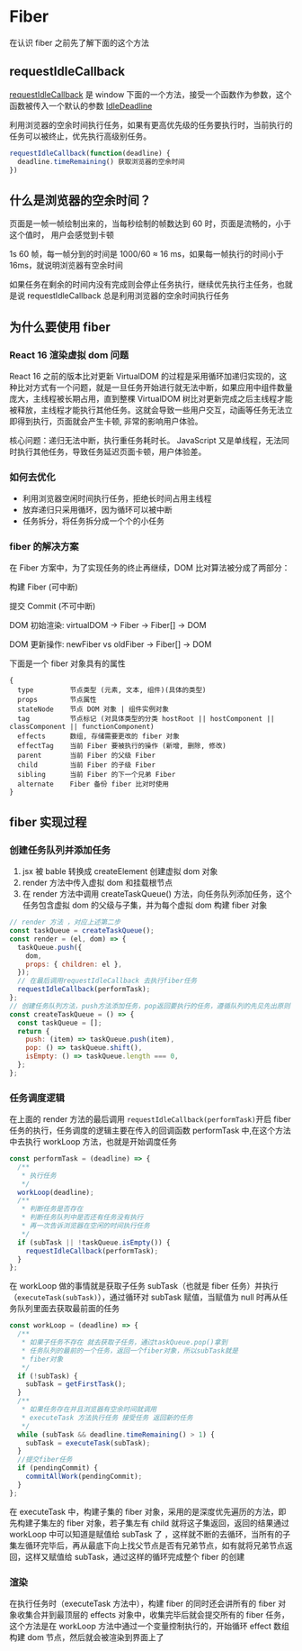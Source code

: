 # Fiber

在认识 fiber 之前先了解下面的这个方法

## requestIdleCallback

[requestIdleCallback](https://developer.mozilla.org/zh-CN/docs/Web/API/Window/requestIdleCallback) 是 window 下面的一个方法，接受一个函数作为参数，这个函数被传入一个默认的参数 [IdleDeadline](https://developer.mozilla.org/zh-CN/docs/Web/API/IdleDeadline)

利用浏览器的空余时间执行任务，如果有更高优先级的任务要执行时，当前执行的任务可以被终止，优先执行高级别任务。

```javascript
requestIdleCallback(function(deadline) {
  deadline.timeRemaining() 获取浏览器的空余时间
})
```

## 什么是浏览器的空余时间？

页面是一帧一帧绘制出来的，当每秒绘制的帧数达到 60 时，页面是流畅的，小于这个值时， 用户会感觉到卡顿

1s 60 帧，每一帧分到的时间是 1000/60 ≈ 16 ms，如果每一帧执行的时间小于 16ms，就说明浏览器有空余时间

如果任务在剩余的时间内没有完成则会停止任务执行，继续优先执行主任务，也就是说 requestIdleCallback 总是利用浏览器的空余时间执行任务

## 为什么要使用 fiber

### React 16 渲染虚拟 dom 问题

React 16 之前的版本比对更新 VirtualDOM 的过程是采用循环加递归实现的，这种比对方式有一个问题，就是一旦任务开始进行就无法中断，如果应用中组件数量庞大，主线程被长期占用，直到整棵 VirtualDOM 树比对更新完成之后主线程才能被释放，主线程才能执行其他任务。这就会导致一些用户交互，动画等任务无法立即得到执行，页面就会产生卡顿, 非常的影响用户体验。

核心问题：递归无法中断，执行重任务耗时长。 JavaScript 又是单线程，无法同时执行其他任务，导致任务延迟页面卡顿，用户体验差。

### 如何去优化

- 利用浏览器空闲时间执行任务，拒绝长时间占用主线程
- 放弃递归只采用循环，因为循环可以被中断
- 任务拆分，将任务拆分成一个个的小任务

### fiber 的解决方案

在 Fiber 方案中，为了实现任务的终止再继续，DOM 比对算法被分成了两部分：

构建 Fiber (可中断)

提交 Commit (不可中断)

DOM 初始渲染: virtualDOM -> Fiber -> Fiber[] -> DOM

DOM 更新操作: newFiber vs oldFiber -> Fiber[] -> DOM

下面是一个 fiber 对象具有的属性

```
{
  type         节点类型 (元素, 文本, 组件)(具体的类型)
  props        节点属性
  stateNode    节点 DOM 对象 | 组件实例对象
  tag          节点标记 (对具体类型的分类 hostRoot || hostComponent || classComponent || functionComponent)
  effects      数组, 存储需要更改的 fiber 对象
  effectTag    当前 Fiber 要被执行的操作 (新增, 删除, 修改)
  parent       当前 Fiber 的父级 Fiber
  child        当前 Fiber 的子级 Fiber
  sibling      当前 Fiber 的下一个兄弟 Fiber
  alternate    Fiber 备份 fiber 比对时使用
}
```

## fiber 实现过程

### 创建任务队列并添加任务

1. jsx 被 bable 转换成 createElement 创建虚拟 dom 对象
2. render 方法中传入虚拟 dom 和挂载根节点
3. 在 render 方法中调用 createTaskQueue() 方法，向任务队列添加任务，这个任务包含虚拟 dom 的父级与子集，并为每个虚拟 dom 构建 fiber 对象

```js
// render 方法 ，对应上述第二步
const taskQueue = createTaskQueue();
const render = (el, dom) => {
  taskQueue.push({
    dom,
    props: { children: el },
  });
  // 在最后调用requestIdleCallback 去执行fiber任务
  requestIdleCallback(performTask);
};
// 创建任务队列方法，push方法添加任务，pop返回要执行的任务，遵循队列的先见先出原则
const createTaskQueue = () => {
  const taskQueue = [];
  return {
    push: (item) => taskQueue.push(item),
    pop: () => taskQueue.shift(),
    isEmpty: () => taskQueue.length === 0,
  };
};
```

### 任务调度逻辑

在上面的 render 方法的最后调用 `requestIdleCallback(performTask)`开启 fiber 任务的执行，任务调度的逻辑主要在传入的回调函数 performTask 中,在这个方法中去执行 workLoop 方法，也就是开始调度任务

```js
const performTask = (deadline) => {
  /**
   * 执行任务
   */
  workLoop(deadline);
  /**
   * 判断任务是否存在
   * 判断任务队列中是否还有任务没有执行
   * 再一次告诉浏览器在空闲的时间执行任务
   */
  if (subTask || !taskQueue.isEmpty()) {
    requestIdleCallback(performTask);
  }
};
```

在 workLoop 做的事情就是获取子任务 subTask（也就是 fiber 任务）并执行（`executeTask(subTask)`），通过循环对 subTask 赋值，当赋值为 null 时再从任务队列里面去获取最前面的任务

```js
const workLoop = (deadline) => {
  /**
   * 如果子任务不存在 就去获取子任务，通过taskQueue.pop()拿到
   * 任务队列的最前的一个任务，返回一个fiber对象，所以subTask就是
   * fiber对象
   */
  if (!subTask) {
    subTask = getFirstTask();
  }
  /**
   * 如果任务存在并且浏览器有空余时间就调用
   * executeTask 方法执行任务 接受任务 返回新的任务
   */
  while (subTask && deadline.timeRemaining() > 1) {
    subTask = executeTask(subTask);
  }
  //提交fiber任务
  if (pendingCommit) {
    commitAllWork(pendingCommit);
  }
};
```

在 executeTask 中，构建子集的 fiber 对象，采用的是深度优先遍历的方法，即先构建子集左的 fiber 对象，若子集左有 child 就将这子集返回，返回的结果通过 workLoop 中可以知道是赋值给 subTask 了 ，这样就不断的去循环，当所有的子集左循环完毕后，再从最底下向上找父节点是否有兄弟节点，如有就将兄弟节点返回，这样又赋值给 subTask，通过这样的循环完成整个 fiber 的创建

### 渲染

在执行任务时（executeTask 方法中），构建 fiber 的同时还会讲所有的 fiber 对象收集合并到最顶层的 effects 对象中，收集完毕后就会提交所有的 fiber 任务，这个方法是在 workLoop 方法中通过一个变量控制执行的，开始循环 effect 数组构建 dom 节点，然后就会被渲染到界面上了
